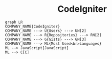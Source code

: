 <h1 align="center">CodeIgniter</h1>

```mermaid
graph LR
COMPANY_NAME{CodeIgniter}
COMPANY_NAME ---> U{Users} ---> UN[2]
COMPANY_NAME ---> R{Repositories} ---> RN[2]
COMPANY_NAME ---> G{Gists} ---> GN[3]
COMPANY_NAME ---> ML{Most Used<br>Languages}
ML --> JavaScript[JavaScript]
ML --> C[C]
```
